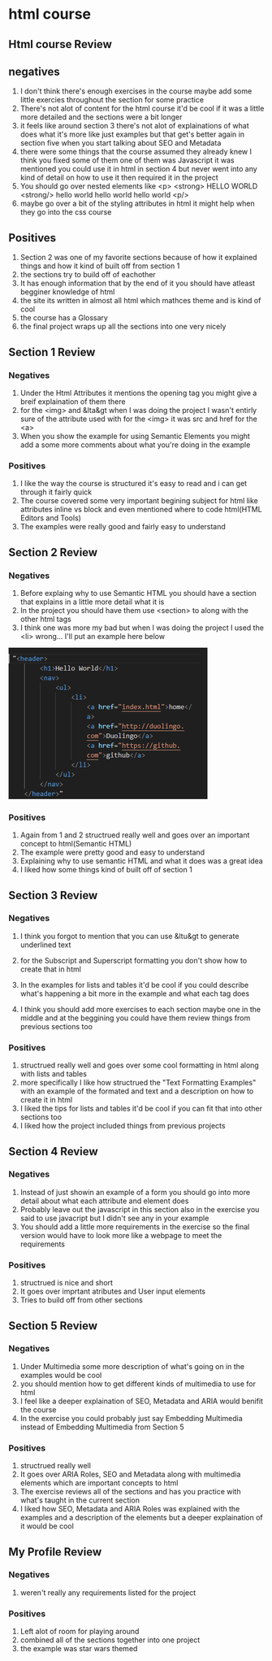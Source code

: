 # html course

## Html course Review

## negatives
1. I don't think there's enough exercises in the course maybe add some little exercies throughout the section for some practice
2. There's not alot of content for the html course it'd be cool if it was a little more detailed and the sections were a bit longer
3. it feels like around section 3 there's not alot of explainations of what does what it's more like just examples but that get's better again in section five when you start talking about SEO and Metadata
4. there were some things that the course assumed they already knew I think you fixed some of them one of them was Javascript it was mentioned you could use it in html in section 4 but never went into any kind of detail on how to use it then required it in the project  
5. You should go over nested elements like &lt;p&gt; &lt;strong&gt; HELLO WORLD &lt;strong/&gt; hello world hello world hello world &lt;p/&gt;
6. maybe go over a bit of the styling attributes in html it might help when they go into the css course

## Positives
1. Section 2 was one of my favorite sections because of how it explained things and how it kind of built off from section 1
2. the sections try to build off of eachother 
3. It has enough information that by the end of it you should have atleast begginer knowledge of html
4. the site its written in almost all html which mathces theme and is kind of cool
5. the course has a Glossary
6. the final project wraps up all the sections into one very nicely

## Section 1 Review

### Negatives
1. Under the Html Attributes it mentions the opening tag you might give a breif explaination of them there
2. for the &lt;img&gt; and &lta&gt when I was doing the project I wasn't entirly sure of the attribute used with for the &lt;img&gt; it was src and href for the &lt;a&gt;
3. When you show the example for using Semantic Elements you might add a some more comments about what you're doing in the example

### Positives
1. I like the way the course is structured it's easy to read and i can get through it fairly quick  
2. The course covered some very important begining subject for html like attributes inline vs block and even mentioned where to code html(HTML Editors and Tools)
3. The examples were really good and fairly easy to understand

## Section 2 Review

### Negatives
1. Before explaing why to use Semantic HTML you should have a section that explains in a little more detail what it is
2. In the project you should have them use &lt;section&gt; to along with the other html tags
3. I think one was more my bad but when I was doing the project I used the &lt;li&gt; wrong...  I'll put an example here below

 ![alt text](Pictures\image.png)

### Positives
1. Again from 1 and 2 structrued really well and goes over an important concept to html(Semantic HTML)
2. The example were pretty good and easy to understand
3. Explaining why to use semantic HTML and what it does was a great idea
4. I liked how some things kind of built off of section 1

## Section 3 Review

### Negatives
1. I think you forgot to mention that you can use &ltu&gt to generate underlined text 
2. for the Subscript and Superscript formatting you don't show how to create that in html

3. In the examples for lists and tables it'd be cool if you could describe what's happening a bit more in the example and what each tag does

4. I think you should add more exercises to each section maybe one in the middle and at the beggining you could have them review things from previous sections too

### Positives
1. structrued really well and goes over some cool formatting in html along with lists and tables
2. more specifically I like how structrued the "Text Formatting Examples" with an example of the formated and text and a description on how to create it in html
3. I liked the tips for lists and tables it'd be cool if you can fit that into other sections too
4. I liked how the project included things from previous projects

## Section 4 Review

### Negatives
1. Instead of just showin an example of a form you should go into more detail about what each attribute and element does
2. Probably leave out the javascript in this section also in the exercise you said to use javacript but I didn't see any in your example 
3. You should add a little more requirements in the exercise so the final version would have to look more like a webpage to meet the requirements

### Positives
1. structrued is nice and short 
2. It goes over imprtant atributes and User input elements 
3. Tries to build off from other sections

## Section 5 Review

### Negatives
1. Under Multimedia some more description of what's going on in the examples would be cool
2. you should mention how to get different kinds of multimedia to use for html 
3. I feel like a deeper explaination of SEO, Metadata and ARIA would benifit the course
4. In the exercise you could probably just say Embedding Multimedia instead of Embedding Multimedia from Section 5


### Positives
1. structrued really well
2. It goes over ARIA Roles, SEO and Metadata along with multimedia elements which are important concepts to html
3. The exercise reviews all of the sections and has you practice with what's taught in the current section
4. I liked how SEO, Metadata and ARIA Roles was explained with the examples and a description of the elements but a deeper explaination of it would be cool 

## My Profile Review

### Negatives
1. weren't really any requirements listed for the project 

### Positives
1. Left alot of room for playing around
2. combined all of the sections together into one project
3. the example was star wars themed